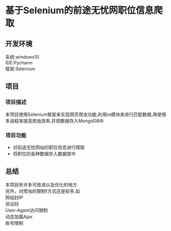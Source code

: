 基于Selenium的前途无忧网职位信息爬取 
=======
## 开发环境
系统:windows10 <br>
IDE:Pycharm <br>
框架:Selenium <br>

## 项目

### 项目描述
本项目使用Selenium框架来实现网页爬虫功能,利用re模块来进行匹配数据,再使用多进程来提高爬虫效率,并把数据存入MongoDB中        <br>

### 项目功能
*  对前途无忧网站的职位信息进行爬取
*  将职位的各种数据存入数据库中


## 总结
本项目有许多可改进以及优化的地方  <br>
另外，对爬虫的限制f方式还是较多,如  <br>
网站封IP     <br>
验证码   <br>
User-Agent访问限制 <br>
动态加载Ajax  <br>
账号限制  <br>
